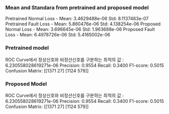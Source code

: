 ### Mean and Standara from pretrained and proposed model
Pretrained Normal Loss - Mean:  3.4629488e-06  Std:  8.1137483e-07
Pretrained Fault Loss - Mean:  5.860476e-06  Std:  4.138254e-06
Proposed Normal Loss - Mean:  3.696645e-06  Std:  1.963688e-06
Proposed Fault Loss - Mean:  6.4978726e-06  Std:  5.4165002e-06

### Pretrained model
ROC Curve에서 정상신호와 비정산신호를 구분하는 최적의 값 : 6.230558028619271e-06
Precision: 0.9554
Recall: 0.3400
F1-score: 0.5015
Confusion Matrix:
[[1371   27]
 [1124  579]]

### Proposed Model
ROC Curve에서 정상신호와 비정산신호를 구분하는 최적의 값 : 6.230558028619271e-06
Precision: 0.9554
Recall: 0.3400
F1-score: 0.5015
Confusion Matrix:
[[1371   27]
 [1124  579]]
